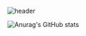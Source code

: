 ![header](https://capsule-render.vercel.app/api?type=transparent&color=auto&height=300&section=header&text=Cat_House&fontSize=90)

![Anurag's GitHub stats](https://github-readme-stats.vercel.app/api?username=creamcheezecat&show_icons=true&theme=dark)